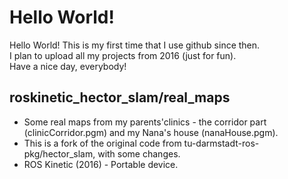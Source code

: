 # Hello World!
Hello World! This is my first time that I use github since then.<br />
I plan to upload all my projects from 2016 (just for fun).<br />
Have a nice day, everybody!<br />
## roskinetic_hector_slam/real_maps<br /> 
- Some real maps from my parents'clinics - the corridor part (clinicCorridor.pgm) and my Nana's house (nanaHouse.pgm).<br />
- This is a fork of the original code from tu-darmstadt-ros-pkg/hector_slam, with some changes.<br />
- ROS Kinetic (2016) - Portable device.
